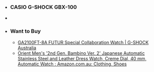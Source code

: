 - ### CASIO G-SHOCK GBX-100
-
- ### Want to Buy
	- [GA2100FT-8A FUTUR Special Collaboration Watch | G-SHOCK Australia](https://gshock.com.au/collections/buy-now/products/ga2100ft-8a)
	- [Orient Men's '2nd Gen. Bambino Ver. 2' Japanese Automatic Stainless Steel and Leather Dress Watch, Creme Dial, 40 mm, Automatic Watch : Amazon.com.au: Clothing, Shoes ](https://www.amazon.com.au/Bambino-Japanese-Automatic-Stainless-Leather/dp/B01MTS5BFN)